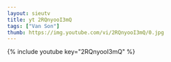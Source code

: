 ```yaml
--- 
layout: sieutv
title: yt 2RQnyooI3mQ
tags: ["Van Son"]
thumb: https://img.youtube.com/vi/2RQnyooI3mQ/0.jpg
---
```

{% include youtube key="2RQnyooI3mQ" %} 
